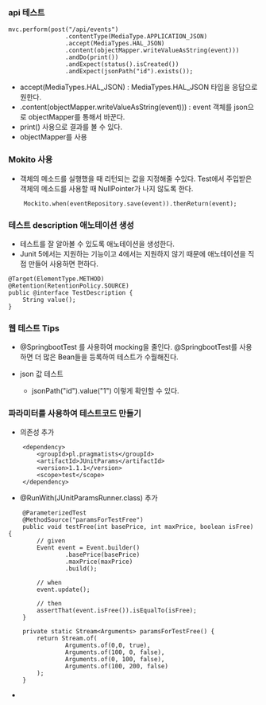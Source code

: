 ### api 테스트
```
mvc.perform(post("/api/events")
                .contentType(MediaType.APPLICATION_JSON)
                .accept(MediaTypes.HAL_JSON)
                .content(objectMapper.writeValueAsString(event)))
                .andDo(print())
                .andExpect(status().isCreated())
                .andExpect(jsonPath("id").exists());
```
- accept(MediaTypes.HAL_JSON) : MediaTypes.HAL_JSON 타입을 응답으로 원한다.
-  .content(objectMapper.writeValueAsString(event))) : event 객체를 json으로 objectMapper를 통해서 바꾼다.
- print() 사용으로 결과를 볼 수 있다.
- objectMapper를 사용

### Mokito 사용
- 객체의 메소드를 실행했을 때 리턴되는 값을 지정해줄 수있다. Test에서 주입받은 객체의 메소드를 사용할 때 NullPointer가 나지 않도록 한다.
    ```
     Mockito.when(eventRepository.save(event)).thenReturn(event);
    ```

### 테스트 description 애노테이션 생성
- 테스트를 잘 알아볼 수 있도록 애노테이션을 생성한다.
- Junit 5에서는 지원하는 기능이고 4에서는 지원하지 않기 때문에 애노테이션을 직접 만들어 사용하면 편하다.
```
@Target(ElementType.METHOD)
@Retention(RetentionPolicy.SOURCE)
public @interface TestDescription {
    String value();
}
```

### 웹 테스트 Tips
- @SpringbootTest 를 사용하여 mocking을 줄인다. @SpringbootTest를 사용하면 더 많은 Bean들을 등록하여 테스트가 수월해진다.

- json 값 테스트
    - jsonPath("id").value("1") 이렇게 확인할 수 있다.


### 파라미터를 사용하여 테스트코드 만들기
- 의존성 추가
```
    <dependency>
        <groupId>pl.pragmatists</groupId>
        <artifactId>JUnitParams</artifactId>
        <version>1.1.1</version>
        <scope>test</scope>
    </dependency>
```
- @RunWith(JUnitParamsRunner.class) 추가
```
    @ParameterizedTest
    @MethodSource("paramsForTestFree")
    public void testFree(int basePrice, int maxPrice, boolean isFree) {
        // given
        Event event = Event.builder()
                .basePrice(basePrice)
                .maxPrice(maxPrice)
                .build();

        // when
        event.update();

        // then
        assertThat(event.isFree()).isEqualTo(isFree);
    }

    private static Stream<Arguments> paramsForTestFree() { 
        return Stream.of(
                Arguments.of(0,0, true),
                Arguments.of(100, 0, false),
                Arguments.of(0, 100, false),
                Arguments.of(100, 200, false)
        );
    }
```
- 